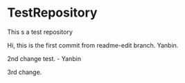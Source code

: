 # TestRepository
This s a test repository 

Hi,
this is the first commit from readme-edit branch.
Yanbin.

2nd change test. - Yanbin

3rd change.
